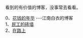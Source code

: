 看到的有价值的博客，没事常去看看。

0、[花钱的年华](http://calvin1978.blogcn.com/)  ---江南白衣的博客  
1、[民工的砖墙](http://blog.xufei.gitpress.org/)  
2、[在路上](http://www.crifan.com/)
